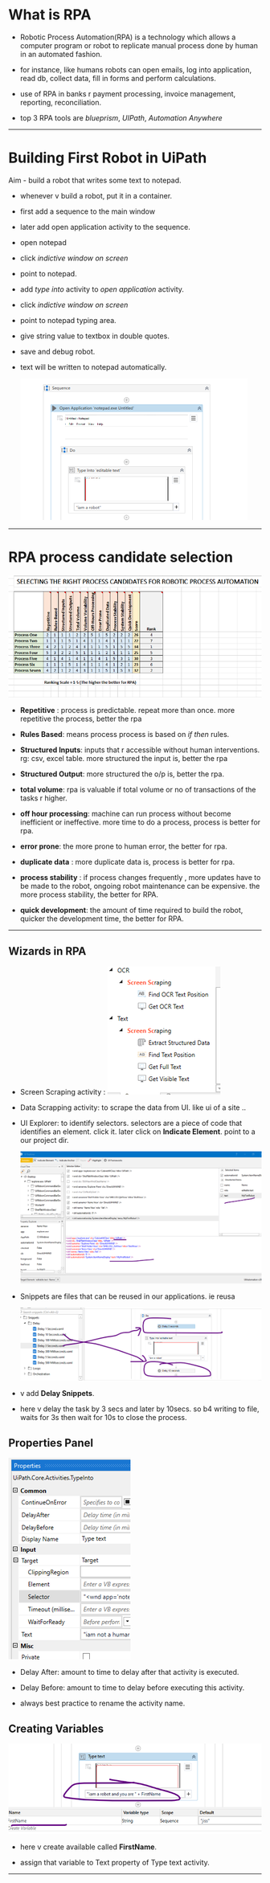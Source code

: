 # What is RPA

- Robotic Process Automation(RPA) is a technology which allows a computer program or robot to replicate manual process done by human in an automated fashion.

- for instance, like humans robots can open emails, log into application, read db, collect data, fill in forms and perform calculations.

- use of RPA in banks r
  payment processing, invoice management, reporting, reconciliation.

- top 3 RPA tools are _blueprism_, _UIPath_, _Automation Anywhere_

---

# Building First Robot in UiPath

Aim - build a robot that writes some text to notepad.

- whenever v build a robot, put it in a container.

- first add a sequence to the main window

- later add open application activity to the sequence.

- open notepad

- click _indictive window on screen_

- point to notepad.

- add _type into_ activity to _open application_ activity.

- click _indictive window on screen_

- point to notepad typing area.

- give string value to textbox in double quotes.

- save and debug robot.

- text will be written to notepad automatically.

  ![first Robot](./screenshots/image10.png 'image')

---

# RPA process candidate selection

![Robot Candidates](./screenshots/image11.png 'image')

- **Repetitive** : process is predictable. repeat more than once. more repetitive the process, better the rpa

- **Rules Based**: means process process is based on _if then_ rules.

- **Structured Inputs**: inputs that r accessible without human interventions. rg: csv, excel table.
  more structured the input is, better the rpa

- **Structured Output**: more structured the o/p is, better the rpa.

- **total volume**: rpa is valuable if total volume or no of transactions of the tasks r higher.

- **off hour processing**: machine can run process without become inefficient or ineffective. more time to do a process, process is better for rpa.

- **error prone**: the more prone to human error, the better for rpa.

- **duplicate data** : more duplicate data is, process is better for rpa.

- **process stability** : if process changes frequently , more updates have to be made to the robot, ongoing robot maintenance can be expensive. the more process stability, the better for RPA.

- **quick development**: the amount of time required to build the robot, quicker the development time, the better for RPA.

---

## Wizards in RPA

- Screen Scraping activity :
  ![Screen Scrapping](./screenshots/image12.png 'image')

- Data Scrapping activity: to scrape the data from UI. like ui of a site ..

- UI Explorer: to identify selectors.
  selectors are a piece of code that identifies an element. click it. later click on **Indicate Element**. point to a our project dir.

  ![UI Explorer](./screenshots/image13.png 'image')

- Snippets are files that can be reused in our applications. ie reusa

  ![Delay Task](./screenshots/image14.png 'image')

- v add **Delay Snippets**.

- here v delay the task by 3 secs and later by 10secs. so b4 writing to file, waits for 3s then wait for 10s to close the process.

## Properties Panel

![Delay Task](./screenshots/image15.png 'image')

- Delay After: amount to time to delay after that activity is executed.

- Delay Before: amount to time to delay before executing this activity.

- always best practice to rename the activity name.

## Creating Variables

![Create Variables](./screenshots/imag16.png 'image')

- here v create available called **FirstName**.

- assign that variable to Text property of Type text activity.

---
